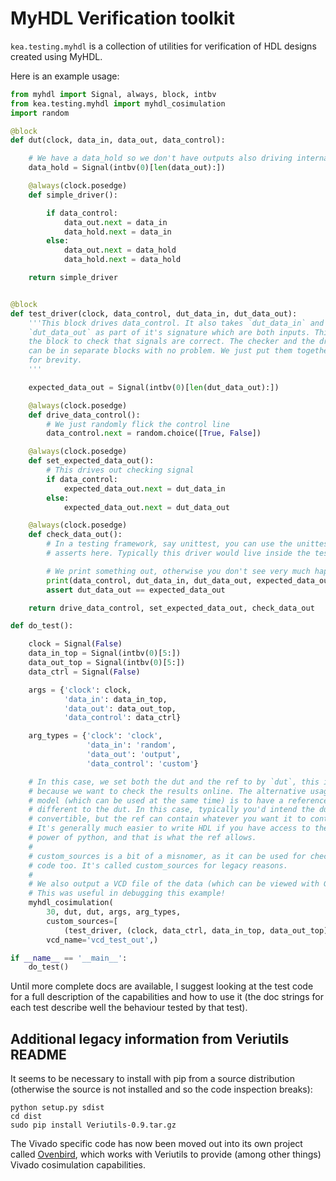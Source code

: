 # MyHDL Verification toolkit #

`kea.testing.myhdl` is a collection of utilities for verification of HDL
designs created using MyHDL.

Here is an example usage:

```python
from myhdl import Signal, always, block, intbv
from kea.testing.myhdl import myhdl_cosimulation
import random

@block
def dut(clock, data_in, data_out, data_control):

    # We have a data_hold so we don't have outputs also driving internally.
    data_hold = Signal(intbv(0)[len(data_out):])

    @always(clock.posedge)
    def simple_driver():

        if data_control:
            data_out.next = data_in
            data_hold.next = data_in
        else:
            data_out.next = data_hold
            data_hold.next = data_hold

    return simple_driver


@block
def test_driver(clock, data_control, dut_data_in, dut_data_out):
    '''This block drives data_control. It also takes `dut_data_in` and
    `dut_data_out` as part of it's signature which are both inputs. This allows
    the block to check that signals are correct. The checker and the driver
    can be in separate blocks with no problem. We just put them together here
    for brevity.
    '''

    expected_data_out = Signal(intbv(0)[len(dut_data_out):])

    @always(clock.posedge)
    def drive_data_control():
        # We just randomly flick the control line
        data_control.next = random.choice([True, False])

    @always(clock.posedge)
    def set_expected_data_out():
        # This drives out checking signal
        if data_control:
            expected_data_out.next = dut_data_in
        else:
            expected_data_out.next = dut_data_out

    @always(clock.posedge)
    def check_data_out():
        # In a testing framework, say unittest, you can use the unittest
        # asserts here. Typically this driver would live inside the test itself

        # We print something out, otherwise you don't see very much happening
        print(data_control, dut_data_in, dut_data_out, expected_data_out)
        assert dut_data_out == expected_data_out

    return drive_data_control, set_expected_data_out, check_data_out

def do_test():

    clock = Signal(False)
    data_in_top = Signal(intbv(0)[5:])
    data_out_top = Signal(intbv(0)[5:])
    data_ctrl = Signal(False)

    args = {'clock': clock,
            'data_in': data_in_top,
            'data_out': data_out_top,
            'data_control': data_ctrl}

    arg_types = {'clock': 'clock',
                 'data_in': 'random',
                 'data_out': 'output',
                 'data_control': 'custom'}

    # In this case, we set both the dut and the ref to by `dut`, this is
    # because we want to check the results online. The alternative usage
    # model (which can be used at the same time) is to have a reference
    # different to the dut. In this case, typically you'd intend the dut to be
    # convertible, but the ref can contain whatever you want it to contain.
    # It's generally much easier to write HDL if you have access to the full
    # power of python, and that is what the ref allows.
    #
    # custom_sources is a bit of a misnomer, as it can be used for checking
    # code too. It's called custom_sources for legacy reasons.
    #
    # We also output a VCD file of the data (which can be viewed with GTKWave).
    # This was useful in debugging this example!
    myhdl_cosimulation(
        30, dut, dut, args, arg_types,
        custom_sources=[
            (test_driver, (clock, data_ctrl, data_in_top, data_out_top), {})],
        vcd_name='vcd_test_out',)

if __name__ == '__main__':
    do_test()
```

Until more complete docs are available, I suggest looking at the test code
for a full description of the capabilities and how to use it (the doc strings
for each test describe well the behaviour tested by that test).

## Additional legacy information from Veriutils README

It seems to be necessary to install with pip from a source distribution 
(otherwise the source is not installed and so the code inspection breaks):

    python setup.py sdist
    cd dist
    sudo pip install Veriutils-0.9.tar.gz

The Vivado specific code has now been moved out into its own project 
called [Ovenbird](https://github.com/hgomersall/Ovenbird), which works
with Veriutils to provide (among other things) Vivado cosimulation 
capabilities.
